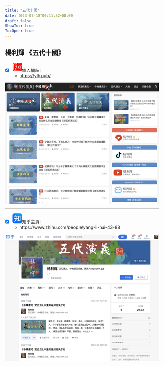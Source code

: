 ```yaml
---
title: "五代十國"
date: 2023-07-18T00:11:52+08:00
draft: false
ShowToc: true
TocOpen: true
---
```


## 楊利輝 《五代十國》

- [x] ![](https://raw.githubusercontent.com/davidpythonseo/web3blog/main/content/post/images/楊利輝.png)個人網站: 
  - https://ylh.pub/

![](https://raw.githubusercontent.com/davidpythonseo/web3blog/main/content/post/images/楊利輝個人網站.png)

---

- [x] ![](https://raw.githubusercontent.com/davidpythonseo/web3blog/main/content/post/images/知乎.png)知乎主頁:
  - https://www.zhihu.com/people/yang-li-hui-43-88

![](https://raw.githubusercontent.com/davidpythonseo/web3blog/main/content/post/images/楊利輝知乎首頁.png)